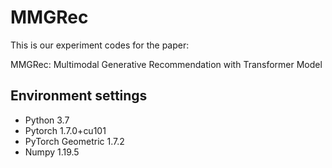 # MMGRec
This is our experiment codes for the paper:

MMGRec: Multimodal Generative Recommendation with Transformer Model

## Environment settings
* Python 3.7
* Pytorch 1.7.0+cu101
* PyTorch Geometric 1.7.2
* Numpy 1.19.5
